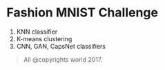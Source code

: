 # Fashion MNIST Challenge

1. KNN classifier
2. K-means clustering
3. CNN, GAN, CapsNet classifiers

> All @copyrights world 2017.
